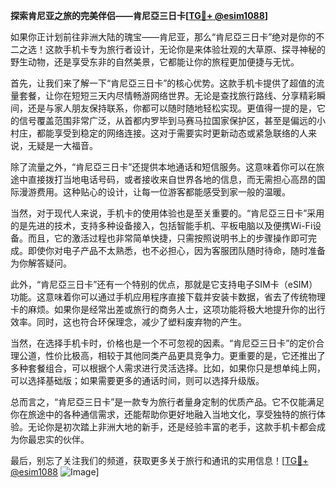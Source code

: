 **探索肯尼亚之旅的完美伴侣——肯尼亞三日卡[[TG💪+ @esim1088](https://t.me/s/esim1088)]**

如果你正计划前往非洲大陆的瑰宝——肯尼亚，那么“肯尼亞三日卡”绝对是你的不二之选！这款手机卡专为旅行者设计，无论你是来体验壮观的大草原、探寻神秘的野生动物，还是享受东非的自然美景，它都能让你的旅程更加便捷与无忧。

首先，让我们来了解一下“肯尼亞三日卡”的核心优势。这款手机卡提供了超值的流量套餐，让你在短短三天内尽情畅游网络世界。无论是查找旅行路线、分享精彩瞬间，还是与家人朋友保持联系，你都可以随时随地轻松实现。更值得一提的是，它的信号覆盖范围非常广泛，从首都内罗毕到马赛马拉国家保护区，甚至是偏远的小村庄，都能享受到稳定的网络连接。这对于需要实时更新动态或紧急联络的人来说，无疑是一大福音。

除了流量之外，“肯尼亞三日卡”还提供本地通话和短信服务。这意味着你可以在旅途中直接拨打当地电话号码，或者接收来自世界各地的信息，而无需担心高昂的国际漫游费用。这种贴心的设计，让每一位游客都能感受到家一般的温暖。

当然，对于现代人来说，手机卡的使用体验也是至关重要的。“肯尼亞三日卡”采用的是先进的技术，支持多种设备接入，包括智能手机、平板电脑以及便携Wi-Fi设备。而且，它的激活过程也非常简单快捷，只需按照说明书上的步骤操作即可完成。即使你对电子产品不太熟悉，也不必担心，因为客服团队随时待命，随时准备为你解答疑问。

此外，“肯尼亞三日卡”还有一个特别的优点，那就是它支持电子SIM卡（eSIM）功能。这意味着你可以通过手机应用程序直接下载并安装卡数据，省去了传统物理卡的麻烦。如果你是经常出差或旅行的商务人士，这项功能将极大地提升你的出行效率。同时，这也符合环保理念，减少了塑料废弃物的产生。

当然，在选择手机卡时，价格也是一个不可忽视的因素。“肯尼亞三日卡”的定价合理公道，性价比极高，相较于其他同类产品更具竞争力。更重要的是，它还推出了多种套餐组合，可以根据个人需求进行灵活选择。比如，如果你只是想单纯上网，可以选择基础版；如果需要更多的通话时间，则可以选择升级版。

总而言之，“肯尼亞三日卡”是一款专为旅行者量身定制的优质产品。它不仅能满足你在旅途中的各种通信需求，还能帮助你更好地融入当地文化，享受独特的旅行体验。无论你是初次踏上非洲大地的新手，还是经验丰富的老手，这款手机卡都会成为你最忠实的伙伴。

最后，别忘了关注我们的频道，获取更多关于旅行和通讯的实用信息！[[TG💪+ @esim1088](https://t.me/s/esim1088) ![Image](https://i.postimg.cc/4NQfJmqS/Snipaste-2025-05-13-00-14-12.png)]